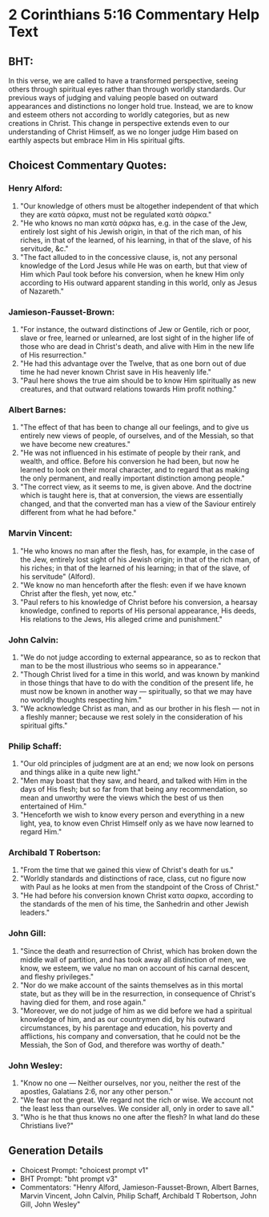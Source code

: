 # 2 Corinthians 5:16 Commentary Help Text

## BHT:
In this verse, we are called to have a transformed perspective, seeing others through spiritual eyes rather than through worldly standards. Our previous ways of judging and valuing people based on outward appearances and distinctions no longer hold true. Instead, we are to know and esteem others not according to worldly categories, but as new creations in Christ. This change in perspective extends even to our understanding of Christ Himself, as we no longer judge Him based on earthly aspects but embrace Him in His spiritual gifts.

## Choicest Commentary Quotes:
### Henry Alford:
1. "Our knowledge of others must be altogether independent of that which they are κατὰ σάρκα, must not be regulated κατὰ σάρκα." 
2. "He who knows no man κατὰ σάρκα has, e.g. in the case of the Jew, entirely lost sight of his Jewish origin, in that of the rich man, of his riches, in that of the learned, of his learning, in that of the slave, of his servitude, &c."
3. "The fact alluded to in the concessive clause, is, not any personal knowledge of the Lord Jesus while He was on earth, but that view of Him which Paul took before his conversion, when he knew Him only according to His outward apparent standing in this world, only as Jesus of Nazareth."

### Jamieson-Fausset-Brown:
1. "For instance, the outward distinctions of Jew or Gentile, rich or poor, slave or free, learned or unlearned, are lost sight of in the higher life of those who are dead in Christ's death, and alive with Him in the new life of His resurrection."
2. "He had this advantage over the Twelve, that as one born out of due time he had never known Christ save in His heavenly life."
3. "Paul here shows the true aim should be to know Him spiritually as new creatures, and that outward relations towards Him profit nothing."

### Albert Barnes:
1. "The effect of that has been to change all our feelings, and to give us entirely new views of people, of ourselves, and of the Messiah, so that we have become new creatures."
2. "He was not influenced in his estimate of people by their rank, and wealth, and office. Before his conversion he had been, but now he learned to look on their moral character, and to regard that as making the only permanent, and really important distinction among people."
3. "The correct view, as it seems to me, is given above. And the doctrine which is taught here is, that at conversion, the views are essentially changed, and that the converted man has a view of the Saviour entirely different from what he had before."

### Marvin Vincent:
1. "He who knows no man after the flesh, has, for example, in the case of the Jew, entirely lost sight of his Jewish origin; in that of the rich man, of his riches; in that of the learned of his learning; in that of the slave, of his servitude" (Alford).
2. "We know no man henceforth after the flesh: even if we have known Christ after the flesh, yet now, etc." 
3. "Paul refers to his knowledge of Christ before his conversion, a hearsay knowledge, confined to reports of His personal appearance, His deeds, His relations to the Jews, His alleged crime and punishment."

### John Calvin:
1. "We do not judge according to external appearance, so as to reckon that man to be the most illustrious who seems so in appearance."
2. "Though Christ lived for a time in this world, and was known by mankind in those things that have to do with the condition of the present life, he must now be known in another way — spiritually, so that we may have no worldly thoughts respecting him."
3. "We acknowledge Christ as man, and as our brother in his flesh — not in a fleshly manner; because we rest solely in the consideration of his spiritual gifts."

### Philip Schaff:
1. "Our old principles of judgment are at an end; we now look on persons and things alike in a quite new light."
2. "Men may boast that they saw, and heard, and talked with Him in the days of His flesh; but so far from that being any recommendation, so mean and unworthy were the views which the best of us then entertained of Him."
3. "Henceforth we wish to know every person and everything in a new light, yea, to know even Christ Himself only as we have now learned to regard Him."

### Archibald T Robertson:
1. "From the time that we gained this view of Christ's death for us."
2. "Worldly standards and distinctions of race, class, cut no figure now with Paul as he looks at men from the standpoint of the Cross of Christ."
3. "He had before his conversion known Christ κατα σαρκα, according to the standards of the men of his time, the Sanhedrin and other Jewish leaders."

### John Gill:
1. "Since the death and resurrection of Christ, which has broken down the middle wall of partition, and has took away all distinction of men, we know, we esteem, we value no man on account of his carnal descent, and fleshy privileges."
2. "Nor do we make account of the saints themselves as in this mortal state, but as they will be in the resurrection, in consequence of Christ's having died for them, and rose again."
3. "Moreover, we do not judge of him as we did before we had a spiritual knowledge of him, and as our countrymen did, by his outward circumstances, by his parentage and education, his poverty and afflictions, his company and conversation, that he could not be the Messiah, the Son of God, and therefore was worthy of death."

### John Wesley:
1. "Know no one — Neither ourselves, nor you, neither the rest of the apostles, Galatians 2:6, nor any other person." 
2. "We fear not the great. We regard not the rich or wise. We account not the least less than ourselves. We consider all, only in order to save all." 
3. "Who is he that thus knows no one after the flesh? ln what land do these Christians live?"


## Generation Details
- Choicest Prompt: "choicest prompt v1"
- BHT Prompt: "bht prompt v3"
- Commentators: "Henry Alford, Jamieson-Fausset-Brown, Albert Barnes, Marvin Vincent, John Calvin, Philip Schaff, Archibald T Robertson, John Gill, John Wesley"

